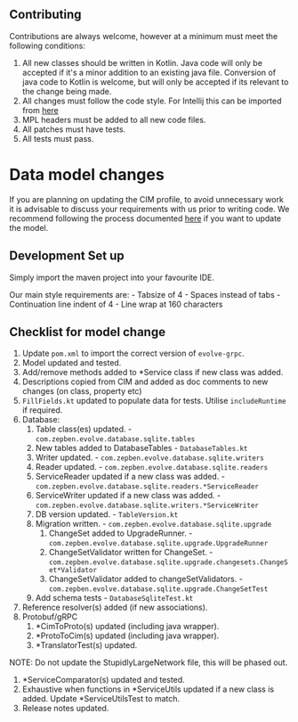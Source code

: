 ## Contributing ##

Contributions are always welcome, however at a minimum must meet the following conditions:

1. All new classes should be written in Kotlin. Java code will only be accepted if it's a minor addition to an existing
java file. Conversion of java code to Kotlin is welcome, but will only be accepted if its relevant to the change being made.
1. All changes must follow the code style. For Intellij this can be imported from [here](TODO)
1. MPL headers must be added to all new code files.
1. All patches must have tests.
1. All tests must pass.

# Data model changes #
If you are planning on updating the CIM profile, to avoid unnecessary work it is advisable to discuss your requirements
with us prior to writing code. We recommend following the process documented [here](TODO) if you want to update the model.

## Development Set up ##

Simply import the maven project into your favourite IDE.

Our main style requirements are:
    - Tabsize of 4
    - Spaces instead of tabs
    - Continuation line indent of 4
    - Line wrap at 160 characters


## Checklist for model change ##

1. Update `pom.xml` to import the correct version of `evolve-grpc`.
1. Model updated and tested.
1. Add/remove methods added to *Service class if new class was added.
1. Descriptions copied from CIM and added as doc comments to new changes (on class, property etc)
1. `FillFields.kt` updated to populate data for tests. Utilise `includeRuntime` if required.
1. Database:
    1. Table class(es) updated. - `com.zepben.evolve.database.sqlite.tables`
    1. New tables added to DatabaseTables - `DatabaseTables.kt`
    1. Writer updated. - `com.zepben.evolve.database.sqlite.writers`
    1. Reader updated. - `com.zepben.evolve.database.sqlite.readers`
    1. ServiceReader updated if a new class was added. - `com.zepben.evolve.database.sqlite.readers.*ServiceReader`
    1. ServiceWriter updated if a new class was added. - `com.zepben.evolve.database.sqlite.writers.*ServiceWriter`
    1. DB version updated. - `TableVersion.kt`
    1. Migration written. - `com.zepben.evolve.database.sqlite.upgrade`
       1. ChangeSet added to UpgradeRunner. - `com.zepben.evolve.database.sqlite.upgrade.UpgradeRunner`
       1. ChangeSetValidator written for ChangeSet. - `com.zepben.evolve.database.sqlite.upgrade.changesets.ChangeSet*Validator`
       1. ChangeSetValidator added to changeSetValidators. - `com.zepben.evolve.database.sqlite.upgrade.ChangeSetTest`
   1. Add schema tests - `DatabaseSqliteTest.kt`
1. Reference resolver(s) added (if new associations).
1. Protobuf/gRPC
    1. *CimToProto(s) updated (including java wrapper).
    1. *ProtoToCim(s) updated (including java wrapper).
    1. *TranslatorTest(s) updated.

NOTE: Do not update the StupidlyLargeNetwork file, this will be phased out.

1. *ServiceComparator(s) updated and tested.
1. Exhaustive when functions in *ServiceUtils updated if a new class is added. Update *ServiceUtilsTest to match.
1. Release notes updated.
